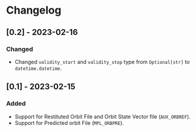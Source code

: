 # Changelog

## [0.2] - 2023-02-16

### Changed
- Changed `validity_start` and `validity_stop` type from `Optional[str]` to
  `datetime.datetime`.

## [0.1] - 2023-02-15

### Added
- Support for Restituted Orbit File and Orbit State Vector file (`AUX_ORBREF`).
- Support for Predicted orbit File (`MPL_ORBPRE`).
